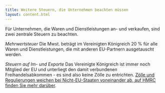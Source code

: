 ```yaml
---
title: Weitere Steuern, die Unternehmen beachten müssen
layout: content.html
---
```


Für Unternehmen, die Waren und Dienstleistungen an- und verkaufen, sind zwei zentrale Steuern zu beachten.

*Mehrwertsteuer*
Die Mwst. beträgt im Vereinigten Königreich 20 % für alle Waren und Dienstleistungen, die mit anderen EU-Partnern ausgetauscht werden.

*Steuern auf Im- und Exporte*
Das Vereinigte Königreich ist immer noch Mitglied der EU und unterliegt den damit verbundenen Freihandelsabkommen - es sind also keine Zölle zu entrichten. [Zölle und Regulierungen weichen bei Nicht-EU-Staaten voneinander ab, auf HMRC finden Sie mehr darüber](https://www.gov.uk/topic/business-tax/import-export).
